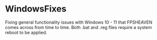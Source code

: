 # WindowsFixes

Fixing general functionality issues with Windows 10 - 11 that FPSHEAVEN comes across from time to time.
Both .bat and .reg files require a system reboot to be applied.
